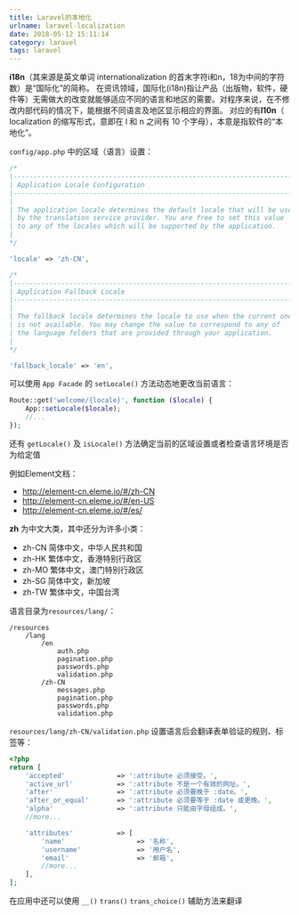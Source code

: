 ```yaml
---
title: Laravel的本地化
urlname: laravel-localization
date: 2018-05-12 15:11:14
category: laravel
tags: laravel
---
```

**i18n**（其来源是英文单词 internationalization 的首末字符i和n，18为中间的字符数）是“国际化”的简称。
在资讯领域，国际化(i18n)指让产品（出版物，软件，硬件等）无需做大的改变就能够适应不同的语言和地区的需要。对程序来说，在不修改内部代码的情况下，能根据不同语言及地区显示相应的界面。
对应的有**l10n**（ localization 的缩写形式，意即在 l 和 n 之间有 10 个字母），本意是指软件的“本地化”。

<!-- more -->

`config/app.php` 中的区域（语言）设置：
```php
/*
|--------------------------------------------------------------------------
| Application Locale Configuration
|--------------------------------------------------------------------------
|
| The application locale determines the default locale that will be used
| by the translation service provider. You are free to set this value
| to any of the locales which will be supported by the application.
|
*/

'locale' => 'zh-CN',

/*
|--------------------------------------------------------------------------
| Application Fallback Locale
|--------------------------------------------------------------------------
|
| The fallback locale determines the locale to use when the current one
| is not available. You may change the value to correspond to any of
| the language folders that are provided through your application.
|
*/

'fallback_locale' => 'en',
```
可以使用 `App Facade` 的 `setLocale()` 方法动态地更改当前语言：
```php
Route::get('welcome/{locale}', function ($locale) {
    App::setLocale($locale);
    //...
});
```
还有 `getLocale()` 及 `isLocale()` 方法确定当前的区域设置或者检查语言环境是否为给定值

例如Element文档：
- http://element-cn.eleme.io/#/zh-CN
- http://element-cn.eleme.io/#/en-US
- http://element-cn.eleme.io/#/es/

**zh** 为中文大类，其中还分为许多小类：
- zh-CN 简体中文，中华人民共和国
- zh-HK 繁体中文，香港特别行政区
- zh-MO 繁体中文，澳门特别行政区
- zh-SG 简体中文，新加坡
- zh-TW 繁体中文，中国台湾

语言目录为`resources/lang/`：
```
/resources
    /lang
        /en
            auth.php
            pagination.php
            passwords.php
            validation.php
        /zh-CN
            messages.php
            pagination.php
            passwords.php
            validation.php
```
`resources/lang/zh-CN/validation.php` 设置语言后会翻译表单验证的规则、标签等：
```php
<?php
return [
    'accepted'             => ':attribute 必须接受。',
    'active_url'           => ':attribute 不是一个有效的网址。',
    'after'                => ':attribute 必须要晚于 :date。',
    'after_or_equal'       => ':attribute 必须要等于 :date 或更晚。',
    'alpha'                => ':attribute 只能由字母组成。',
    //more...

    'attributes'           => [
        'name'                  => '名称',
        'username'              => '用户名',
        'email'                 => '邮箱',
        //more...
    ],
];
```
在应用中还可以使用 `__()` `trans()` `trans_choice()` 辅助方法来翻译
